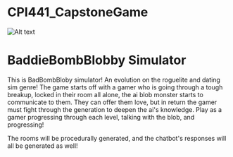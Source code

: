 # CPI441_CapstoneGame
![Alt text](screenshot-2025-01-28-123247.png?raw=true "Title")
# BaddieBombBlobby Simulator

This is BadBombBloby simulator! An evolution on the roguelite and dating sim genre!
The game starts off with a gamer who is going through a tough breakup, locked in their
room all alone, the ai blob monster starts to communicate to them.
They can offer them love, but in return the gamer must fight through the generation to deepen
the ai's knowledge. 
Play as a gamer progressing through each level, talking with the blob, and progressing!

The rooms will be procedurally generated, and the chatbot's responses will all be generated as well!
